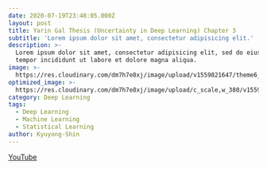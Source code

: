 ```yaml
---
date: 2020-07-19T23:48:05.000Z
layout: post
title: Yarin Gal Thesis (Uncertainty in Deep Learning) Chapter 3
subtitle: 'Lorem ipsum dolor sit amet, consectetur adipisicing elit.'
description: >-
  Lorem ipsum dolor sit amet, consectetur adipisicing elit, sed do eiusmod
  tempor incididunt ut labore et dolore magna aliqua.
image: >-
  https://res.cloudinary.com/dm7h7e8xj/image/upload/v1559821647/theme6_qeeojf.jpg
optimized_image: >-
  https://res.cloudinary.com/dm7h7e8xj/image/upload/c_scale,w_380/v1559821647/theme6_qeeojf.jpg
category: Deep Learning
tags:
  - Deep Learning
  - Machine Learning
  - Statistical Learning
author: Kyuyong-Shin
---
```

[YouTube](https://youtu.be/LUs2f1WgIZw)
